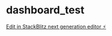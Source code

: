 # dashboard_test

[Edit in StackBlitz next generation editor ⚡️](https://stackblitz.com/~/github.com/Pepinko81/dashboard_test)